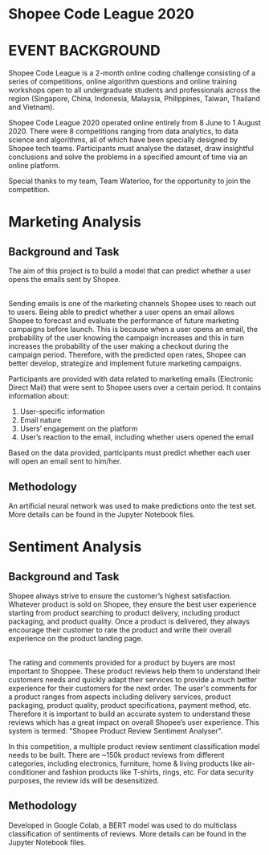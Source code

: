 # Shopee Code League 2020

<h1>EVENT BACKGROUND</h1>

Shopee Code League is a 2-month online coding challenge consisting of a series of competitions, online algorithm questions and online training workshops open to all 
undergraduate students and professionals across the region (Singapore, China, Indonesia, Malaysia, Philippines, Taiwan, Thailand and Vietnam).

Shopee Code League 2020 operated online entirely from 8 June to 1 August 2020. There were 8 competitions ranging from data analytics, to data science and algorithms, all
of which have been specially designed by Shopee tech teams. Participants must analyse the dataset, draw insightful conclusions and solve the problems in a specified 
amount of time via an online platform.

Special thanks to my team, Team Waterloo, for the opportunity to join the competition.

<h1>Marketing Analysis</h1>
<h2>Background and Task</h2>
The aim of this project is to build a model that can predict whether a user opens the emails sent by Shopee.<br><br>

Sending emails is one of the marketing channels Shopee uses to reach out to users. Being able to predict whether a user opens an email allows Shopee to forecast and evaluate the performance of future marketing campaigns before launch. This is because when a user opens an email, the probability of the user knowing the campaign increases and this in turn increases the probability of the user making a checkout during the campaign period. Therefore, with the predicted open rates, Shopee can better develop, strategize and implement future marketing campaigns.<br>

Participants are provided with data related to marketing emails (Electronic Direct Mail) that were sent to Shopee users over a certain period. It contains information about:

1. User-specific information
2. Email nature
3. Users’ engagement on the platform
4. User’s reaction to the email, including whether users opened the email

Based on the data provided, participants must predict whether each user will open an email sent to him/her.

<h2>Methodology</h2>
An artificial neural network was used to make predictions onto the test set. More details can be found in the Jupyter Notebook files.

<h1>Sentiment Analysis</h1>
<h2>Background and Task</h2>
Shopee always strive to ensure the customer’s highest satisfaction. Whatever product is sold on Shopee, they ensure the best user experience starting from product searching to product delivery, including product packaging, and product quality. Once a product is delivered, they always encourage their customer to rate the product and write their overall experience on the product landing page.<br><br>

The rating and comments provided for a product by buyers are most important to Shoppee. These product reviews help them to understand their customers needs and quickly adapt their services to provide a much better experience for their customers for the next order. The user's comments for a product ranges from aspects including delivery services, product packaging, product quality, product specifications, payment method, etc. Therefore it is important to build an accurate system to understand these reviews which has a great impact on overall Shopee’s user experience. This system is termed: "Shopee Product Review Sentiment Analyser".<br>

In this competition, a multiple product review sentiment classification model needs to be built. There are ~150k product reviews from different categories, including electronics, furniture, home & living products like air-conditioner and fashion products like T-shirts, rings, etc. For data security purposes, the review ids will be desensitized.

<h2>Methodology</h2>
Developed in Google Colab, a BERT model was used to do multiclass classification of sentiments of reviews. More details can be found in the Jupyter Notebook files.
